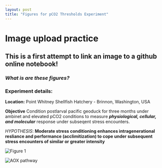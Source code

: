 ```yaml
---
layout: post
title: "Figures for pCO2 Thresholds Experiment"
---
```


# Image upload practice
## This is a first attempt to link an image to a github online notebook!

### _What is are these figures?_

### **Experiment details:**
**Location:** Point Whitney Shellfish Hatchery - Brinnon, Washington, USA

**Objective** Condition postlarval pacific geoduck for three months under ambinet and elevated pCO2 conditions to measure **_physiological, cellular, and molecular_** response under subseqent stress encounters.

_HYPOTHESIS_: **Moderate stress conditioning enhances intragenerational resliance and performance (acclimitization) to cope under subsequent stress encounters of similar or greater intensity**


![Figure 1](https://github.com/SamGurr/SamJGurr_Lab_Notebook/tree/master/images/Fig.2.jpeg "Logo Title Text 1")

![AOX pathway](https://github.com/SamGurr/SamJGurr_Lab_Notebook/tree/master/images/AOX.jpeg "Logo Title Text 1")
